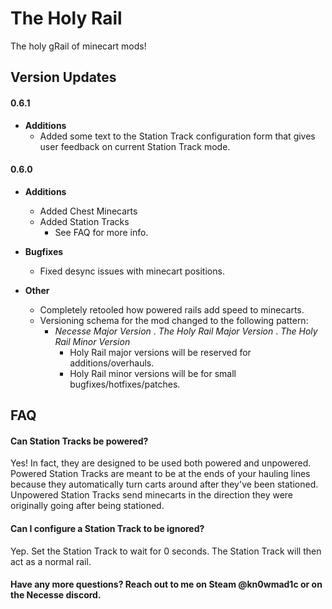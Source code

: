 
# The Holy Rail

The holy gRail of minecart mods!

## Version Updates

#### 0.6.1
- **Additions**
    - Added some text to the Station Track configuration form that gives user feedback on current Station Track mode.

#### 0.6.0
- **Additions**
    - Added Chest Minecarts
    - Added Station Tracks
        - See FAQ for more info.

- **Bugfixes**
    - Fixed desync issues with minecart positions.

- **Other**
    - Completely retooled how powered rails add speed to minecarts.
    - Versioning schema for the mod changed to the following pattern:
        - *Necesse Major Version* . *The Holy Rail Major Version* . *The Holy Rail Minor Version*
            - Holy Rail major versions will be reserved for additions/overhauls.
            - Holy Rail minor versions will be for small bugfixes/hotfixes/patches.

## FAQ

#### Can Station Tracks be powered?

Yes! In fact, they are designed to be used both powered and unpowered.  Powered Station Tracks are meant to be at the ends of your hauling lines because they automatically turn carts around after they've been stationed.  Unpowered Station Tracks send minecarts in the direction they were originally going after being stationed.

#### Can I configure a Station Track to be ignored?

Yep. Set the Station Track to wait for 0 seconds. The Station Track will then act as a normal rail.

#### Have any more questions?  Reach out to me on Steam @kn0wmad1c or on the Necesse discord.